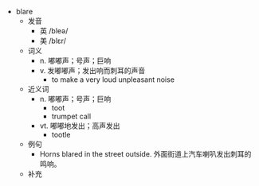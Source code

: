 - blare
  - 发音
    - 英 /bleə/
    - 美 /blɛr/
  - 词义
    - n. 嘟嘟声；号声；巨响
    - v. 发嘟嘟声；发出响而刺耳的声音
      - to make a very loud unpleasant noise
  - 近义词
    - n. 嘟嘟声；号声；巨响
      - toot
      - trumpet call
    - vt. 嘟嘟地发出；高声发出
      - tootle
  - 例句
    - Horns blared in the street outside. 外面街道上汽车喇叭发出刺耳的鸣响。
  - 补充